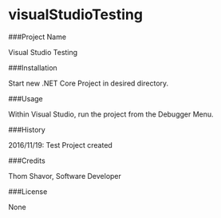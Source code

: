 ﻿# visualStudioTesting

###Project Name

Visual Studio Testing

###Installation

Start new .NET Core Project in desired directory.

###Usage

Within Visual Studio, run the project from the Debugger Menu. 

###History

2016/11/19: Test Project created

###Credits

Thom Shavor, Software Developer

###License

None
